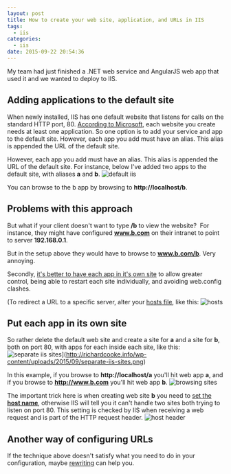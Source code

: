 ```yaml
---
layout: post
title: How to create your web site, application, and URLs in IIS
tags:
  - iis
categories:
  - iis
date: 2015-09-22 20:54:36
---
```


My team had just finished a .NET web service and AngularJS web app that used it and we wanted to deploy to IIS.

## Adding applications to the default site
When newly installed, IIS has one default website that listens for calls on the standard HTTP port, 80. [According to Microsoft](https://www.iis.net/learn/get-started/planning-your-iis-architecture/understanding-sites-applications-and-virtual-directories-on-iis), each website you create needs at least one application. So one option is to add your service and app to the default site. However, each app you add must have an alias. This alias is appended the URL of the default site. 

However, each app you add must have an alias. This alias is appended the URL of the default site. For instance, below I've added two apps to the default site, with aliases **a** and **b**. ![default iis](default-iis.png) 

You can browse to the b app by browsing to **http://localhost/b**.

## Problems with this approach
But what if your client doesn't want to type **/b** to view the website?  For instance, they might have configured **www.b.com** on their intranet to point to server **192.168.0.1**. 

But in the setup above they would have to browse to **www.b.com/b**. Very annoying. 

Secondly, [it's better to have each app in it's own site](http://serverfault.com/questions/427531/in-iis-is-it-better-to-host-multiple-applications-as-independent-web-sites-or-a) to allow greater control, being able to restart each site individually, and avoiding web.config clashes. 

(To redirect a URL to a specific server, alter your [hosts file](https://en.wikipedia.org/wiki/Hosts_%28file%29), like this: ![hosts](hosts.png)

## Put each app in its own site
So rather delete the default web site and create a site for **a** and a site for **b**, both on port 80, with apps for each inside each site, like this: ![separate iis sites](separate-iis-sites.png)](http://richardcooke.info/wp-content/uploads/2015/09/separate-iis-sites.png)

In this example, if you browse to **http://localhost/a** you'll hit web app **a**, and if you browse to **http://www.b.com** you'll hit web app **b**. ![browsing sites](browsing-sites.png)

The important trick here is when creating web site **b** you need to [set the **host name**](https://technet.microsoft.com/en-us/library/cc753195%28v=ws.10%29.aspx), otherwise IIS will tell you it can't handle two sites both trying to listen on port 80. This setting is checked by IIS when receiving a web request and is part of the HTTP request header. ![host header](host-header.png)

## Another way of configuring URLs
If the technique above doesn't satisfy what you need to do in your configuration, maybe [rewriting](http://blogs.technet.com/b/mspfe/archive/2013/11/27/how-to-create-a-url-alias-using-iis-url-rewrite.aspx) can help you.
